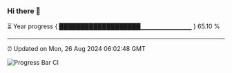 ### Hi there 👋

⏳ Year progress { ███████████████████▁▁▁▁▁▁▁▁▁▁▁ } 65.10 %

---

⏰ Updated on Mon, 26 Aug 2024 06:02:48 GMT

![Progress Bar CI](https://github.com/EinsPommes/EinsPommes/blob/main/.github/workflows/main.yml)

